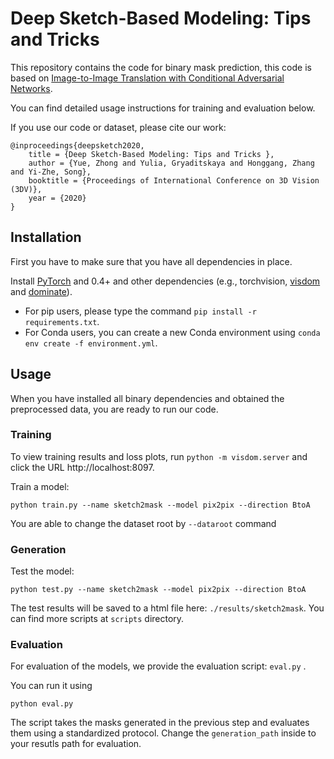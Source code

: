 # Deep Sketch-Based Modeling: Tips and Tricks 

This repository contains the code for binary mask prediction, this code is based on [Image-to-Image Translation with Conditional Adversarial Networks](https://arxiv.org/pdf/1611.07004.pdf).

You can find detailed usage instructions for training and evaluation below.

 If you use our code or dataset, please cite our work:

    @inproceedings{deepsketch2020,
        title = {Deep Sketch-Based Modeling: Tips and Tricks },
        author = {Yue, Zhong and Yulia, Gryaditskaya and Honggang, Zhang and Yi-Zhe, Song},
        booktitle = {Proceedings of International Conference on 3D Vision (3DV)},
        year = {2020}
    }

## Installation
First you have to make sure that you have all dependencies in place.

Install [PyTorch](http://pytorch.org) and 0.4+ and other dependencies (e.g., torchvision, [visdom](https://github.com/facebookresearch/visdom) and [dominate](https://github.com/Knio/dominate)).
  - For pip users, please type the command `pip install -r requirements.txt`.
  - For Conda users, you can create a new Conda environment using `conda env create -f environment.yml`.

## Usage
When you have installed all binary dependencies and obtained the preprocessed data, you are ready to run our code.

### Training

To view training results and loss plots, run `python -m visdom.server` and click the URL http://localhost:8097.

Train a model:
```
python train.py --name sketch2mask --model pix2pix --direction BtoA
```

You are able to change the dataset root by `--dataroot` command

### Generation
Test the model:
```
python test.py --name sketch2mask --model pix2pix --direction BtoA
```
The test results will be saved to a html file here: `./results/sketch2mask`. You can find more scripts at `scripts` directory.


### Evaluation
For evaluation of the models, we provide the evaluation script: `eval.py` .



You can run it using
```
python eval.py
```
The script takes the masks generated in the previous step and evaluates them using a standardized protocol. Change the `generation_path` inside to your resutls path for evaluation.
